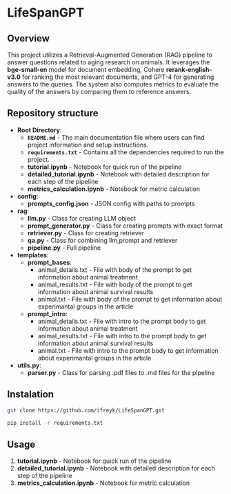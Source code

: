 # LifeSpanGPT

## Overview
This project utilizes a Retrieval-Augmented Generation (RAG) pipeline to answer questions related to aging research on animals. It leverages the **bge-small-en** model for document embedding, Cohere **rerank-english-v3.0** for ranking the most relevant documents, and GPT-4 for generating answers to the queries. The system also computes metrics to evaluate the quality of the answers by comparing them to reference answers.

## Repository structure
- **Root Directory**:
  - **`README.md`** - The main documentation file where users can find project information and setup instructions.
  - **`requirements.txt`** - Contains all the dependencies required to run the project.
  - **tutorial.ipynb** - Notebook for quick run of the pipeline
  - **detailed_tutorial.ipynb** - Notebook with detailed description for each step of the pipeline
  - **metrics_calculation.ipynb** - Notebook for metric calculation
- **config**:
  - **prompts_config.json** - JSON config with paths to prompts
- **rag**:
  - **llm.py** - Class for creating LLM object
  - **prompt_generator.py** - Class for creating prompts with exact format
  - **retriever.py** - Class for creating retriever
  - **qa.py** - Class for combining llm,prompt and retriever
  - **pipeline.py** - Full pipeline
- **templates**:
  - **prompt_bases**:
    - animal_details.txt - File with body of the prompt to get information about animal treatment
    - animal_results.txt - File with body of the prompt to get information about animal survival results
    - animal.txt - File with body of the prompt to get information about experimantal groups in the article
  - **prompt_intro**:
    - animal_details.txt - File with intro to the prompt body to get information about animal treatment
    - animal_results.txt - File with intro to the prompt body to get information about animal survival results
    - animal.txt - File with intro to the prompt body to get information about experimantal groups in the article
- **utils.py**:
  - **parser.py** - Class for parsing .pdf files to .md files for the pipeline
## Instalation
``` bash
git clone https://github.com/ifreyk/LifeSpanGPT.git
```
``` bash
pip install -r requirements.txt
```
## Usage
1) **tutorial.ipynb** - Notebook for quick run of the pipeline
2) **detailed_tutorial.ipynb** - Notebook with detailed description for each step of the pipeline
3) **metrics_calculation.ipynb** - Notebook for metric calculation
